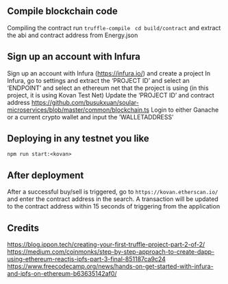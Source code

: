 ## Compile blockchain code
Compiling the contract run `truffle-compile`
` cd build/contract` and extract the abi and contract address from Energy.json

## Sign up an account with Infura
Sign up an account with Infura (https://infura.io/) and create a project 
In Infura, go to settings and extract the ‘PROJECT ID’ and select an ‘ENDPOINT’ and select an ethereum net that the project is using (in this project, it is using Kovan Test Net)
Update the ‘PROJECT ID’ and contract address https://github.com/busukxuan/soular-microservices/blob/master/common/blockchain.ts
Login to either Ganache or a current crypto wallet and input the ’WALLETADDRESS’

## Deploying in any testnet you like
`npm run start:<kovan>`

## After deployment
After a successful buy/sell is triggered, go to `https://kovan.etherscan.io/` and enter the contract address in the search. A transaction will be updated to the contract address within 15 seconds of triggering from the application


## Credits
https://blog.ippon.tech/creating-your-first-truffle-project-part-2-of-2/
https://medium.com/coinmonks/step-by-step-approach-to-create-dapp-using-ethereum-reactjs-ipfs-part-3-final-851187ca9c24
https://www.freecodecamp.org/news/hands-on-get-started-with-infura-and-ipfs-on-ethereum-b63635142af0/

